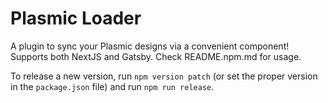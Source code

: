 # Plasmic Loader

A plugin to sync your Plasmic designs via a convenient <PlasmicLoader /> component! Supports both NextJS and Gatsby. Check README.npm.md for usage.

To release a new version, run `npm version patch` (or set the proper version in the `package.json` file) and run `npm run release`.
